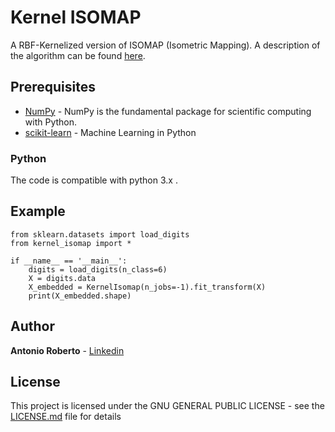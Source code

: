 # Kernel ISOMAP

A RBF-Kernelized version of ISOMAP (Isometric Mapping). A description of the algorithm can be found [here](https://scikit-learn.org/stable/modules/manifold.html#isomap).

## Prerequisites

* [NumPy](http://www.numpy.org/) - NumPy is the fundamental package for scientific computing with Python.
* [scikit-learn](https://scikit-learn.org/stable/) - Machine Learning in Python

### Python
The code is compatible with python 3.x .

## Example

```
from sklearn.datasets import load_digits
from kernel_isomap import *

if __name__ == '__main__':
    digits = load_digits(n_class=6)
    X = digits.data
    X_embedded = KernelIsomap(n_jobs=-1).fit_transform(X)
    print(X_embedded.shape)
```

## Author

**Antonio Roberto** - [Linkedin](https://www.linkedin.com/in/antonio-roberto-1b288b120/)

## License

This project is licensed under the GNU GENERAL PUBLIC LICENSE - see the [LICENSE.md](https://github.com/antonioroberto1994/KernelISOMAP/blob/master/LICENSE) file for details